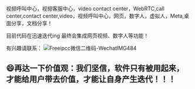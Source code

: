 视频呼叫中心，视频客服中心，video contact center，WebRTC,call center,contact center,video，视频呼叫中心，网页，数字人，虚拟人，Meta,桌面分享，文档分享！

目前代码在迅速迭代ing
最终会集成网页视频、数字人等功能！

有兴趣请联系：
![Freeipcc微信二维码-WechatIMG484](https://github.com/user-attachments/assets/74afadc8-9fc9-468c-9f58-c1cb95f15f7b)


## 😄再达一下价值观：我们坚信，软件只有被用起来，才能给用户带去价值，才能让自身产生迭代！！！
